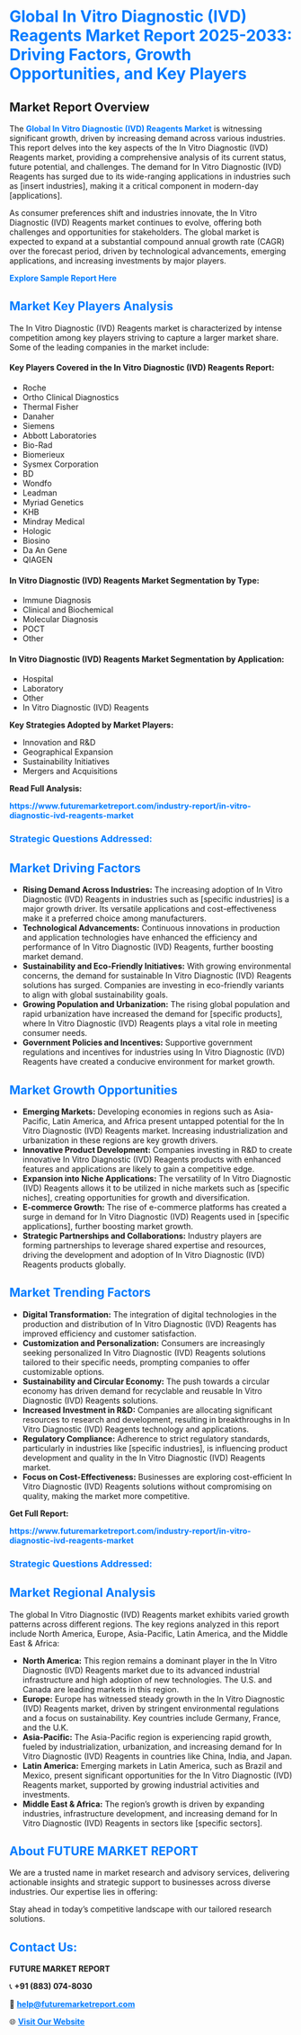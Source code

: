 <h1 style="color: #007BFF;">Global In Vitro Diagnostic (IVD) Reagents Market Report 2025-2033: Driving Factors, Growth Opportunities, and Key Players</h1>

<section id="overview">
<h2>Market Report Overview</h2>
<p>The <a href="https://www.futuremarketreport.com/industry-report/in-vitro-diagnostic-ivd-reagents-market" style="color: #007BFF; text-decoration: none;"><strong>Global In Vitro Diagnostic (IVD) Reagents Market</strong></a> is witnessing significant growth, driven by increasing demand across various industries. This report delves into the key aspects of the In Vitro Diagnostic (IVD) Reagents market, providing a comprehensive analysis of its current status, future potential, and challenges. The demand for In Vitro Diagnostic (IVD) Reagents has surged due to its wide-ranging applications in industries such as [insert industries], making it a critical component in modern-day [applications].</p>
<p>As consumer preferences shift and industries innovate, the In Vitro Diagnostic (IVD) Reagents market continues to evolve, offering both challenges and opportunities for stakeholders. The global market is expected to expand at a substantial compound annual growth rate (CAGR) over the forecast period, driven by technological advancements, emerging applications, and increasing investments by major players.</p>
</section>

<section id="overview">
<p><a href="https://www.futuremarketreport.com/request-sample/reportId=122070" style="color: #007BFF; text-decoration: none;"><strong>Explore Sample Report Here</strong></a></p>
</section>

<section id="key-players">
<h2 style="color: #007BFF;">Market Key Players Analysis</h2>
<p>The In Vitro Diagnostic (IVD) Reagents market is characterized by intense competition among key players striving to capture a larger market share. Some of the leading companies in the market include:</p>
<h4>Key Players Covered in the In Vitro Diagnostic (IVD) Reagents Report:</h4>
<ul><li>Roche</li><li>Ortho Clinical Diagnostics</li><li>Thermal Fisher</li><li>Danaher</li><li>Siemens</li><li>Abbott Laboratories</li><li>Bio-Rad</li><li>Biomerieux</li><li>Sysmex Corporation</li><li>BD</li><li>Wondfo</li><li>Leadman</li><li>Myriad Genetics</li><li>KHB</li><li>Mindray Medical</li><li>Hologic</li><li>Biosino</li><li>Da An Gene</li><li>QIAGEN</li></ul>
<h4>In Vitro Diagnostic (IVD) Reagents Market Segmentation by Type:</h4>
<ul><li>Immune Diagnosis</li><li>Clinical and Biochemical</li><li>Molecular Diagnosis</li><li>POCT</li><li>Other</li></ul>

<h4>In Vitro Diagnostic (IVD) Reagents Market Segmentation by Application:</h4>
<ul><li>Hospital</li><li>Laboratory</li><li>Other</li><li>In Vitro Diagnostic (IVD) Reagents</li></ul>
<p><strong>Key Strategies Adopted by Market Players:</strong></p>
<ul>
<li>Innovation and R&D</li>
<li>Geographical Expansion</li>
<li>Sustainability Initiatives</li>
<li>Mergers and Acquisitions</li>
</ul>
</section>

<section>
<p><strong>Read Full Analysis: </strong></p><a href="https://www.futuremarketreport.com/industry-report/in-vitro-diagnostic-ivd-reagents-market" style="color: #007BFF; text-decoration: none;"><strong>https://www.futuremarketreport.com/industry-report/in-vitro-diagnostic-ivd-reagents-market</strong></a>
<h3 style="color: #007BFF;">Strategic Questions Addressed:</h3>
</section>

<section id="driving-factors">
<h2 style="color: #007BFF;">Market Driving Factors</h2>
<ul>
<li><strong>Rising Demand Across Industries:</strong> The increasing adoption of In Vitro Diagnostic (IVD) Reagents in industries such as [specific industries] is a major growth driver. Its versatile applications and cost-effectiveness make it a preferred choice among manufacturers.</li>
<li><strong>Technological Advancements:</strong> Continuous innovations in production and application technologies have enhanced the efficiency and performance of In Vitro Diagnostic (IVD) Reagents, further boosting market demand.</li>
<li><strong>Sustainability and Eco-Friendly Initiatives:</strong> With growing environmental concerns, the demand for sustainable In Vitro Diagnostic (IVD) Reagents solutions has surged. Companies are investing in eco-friendly variants to align with global sustainability goals.</li>
<li><strong>Growing Population and Urbanization:</strong> The rising global population and rapid urbanization have increased the demand for [specific products], where In Vitro Diagnostic (IVD) Reagents plays a vital role in meeting consumer needs.</li>
<li><strong>Government Policies and Incentives:</strong> Supportive government regulations and incentives for industries using In Vitro Diagnostic (IVD) Reagents have created a conducive environment for market growth.</li>
</ul>
</section>

<section id="growth-opportunities">
<h2 style="color: #007BFF;">Market Growth Opportunities</h2>
<ul>
<li><strong>Emerging Markets:</strong> Developing economies in regions such as Asia-Pacific, Latin America, and Africa present untapped potential for the In Vitro Diagnostic (IVD) Reagents market. Increasing industrialization and urbanization in these regions are key growth drivers.</li>
<li><strong>Innovative Product Development:</strong> Companies investing in R&D to create innovative In Vitro Diagnostic (IVD) Reagents products with enhanced features and applications are likely to gain a competitive edge.</li>
<li><strong>Expansion into Niche Applications:</strong> The versatility of In Vitro Diagnostic (IVD) Reagents allows it to be utilized in niche markets such as [specific niches], creating opportunities for growth and diversification.</li>
<li><strong>E-commerce Growth:</strong> The rise of e-commerce platforms has created a surge in demand for In Vitro Diagnostic (IVD) Reagents used in [specific applications], further boosting market growth.</li>
<li><strong>Strategic Partnerships and Collaborations:</strong> Industry players are forming partnerships to leverage shared expertise and resources, driving the development and adoption of In Vitro Diagnostic (IVD) Reagents products globally.</li>
</ul>
</section>

<section id="trending-factors">
<h2 style="color: #007BFF;">Market Trending Factors</h2>
<ul>
<li><strong>Digital Transformation:</strong> The integration of digital technologies in the production and distribution of In Vitro Diagnostic (IVD) Reagents has improved efficiency and customer satisfaction.</li>
<li><strong>Customization and Personalization:</strong> Consumers are increasingly seeking personalized In Vitro Diagnostic (IVD) Reagents solutions tailored to their specific needs, prompting companies to offer customizable options.</li>
<li><strong>Sustainability and Circular Economy:</strong> The push towards a circular economy has driven demand for recyclable and reusable In Vitro Diagnostic (IVD) Reagents solutions.</li>
<li><strong>Increased Investment in R&D:</strong> Companies are allocating significant resources to research and development, resulting in breakthroughs in In Vitro Diagnostic (IVD) Reagents technology and applications.</li>
<li><strong>Regulatory Compliance:</strong> Adherence to strict regulatory standards, particularly in industries like [specific industries], is influencing product development and quality in the In Vitro Diagnostic (IVD) Reagents market.</li>
<li><strong>Focus on Cost-Effectiveness:</strong> Businesses are exploring cost-efficient In Vitro Diagnostic (IVD) Reagents solutions without compromising on quality, making the market more competitive.</li>
</ul>
</section>

<section>
<p><strong>Get Full Report: </strong></p><a href="https://www.futuremarketreport.com/industry-report/in-vitro-diagnostic-ivd-reagents-market" style="color: #007BFF; text-decoration: none;"><strong>https://www.futuremarketreport.com/industry-report/in-vitro-diagnostic-ivd-reagents-market</strong></a>
<h3 style="color: #007BFF;">Strategic Questions Addressed:</h3>
</section>


<section id="regional-analysis">
<h2 style="color: #007BFF;">Market Regional Analysis</h2>
<p>The global In Vitro Diagnostic (IVD) Reagents market exhibits varied growth patterns across different regions. The key regions analyzed in this report include North America, Europe, Asia-Pacific, Latin America, and the Middle East & Africa:</p>
<ul>
<li><strong>North America:</strong> This region remains a dominant player in the In Vitro Diagnostic (IVD) Reagents market due to its advanced industrial infrastructure and high adoption of new technologies. The U.S. and Canada are leading markets in this region.</li>
<li><strong>Europe:</strong> Europe has witnessed steady growth in the In Vitro Diagnostic (IVD) Reagents market, driven by stringent environmental regulations and a focus on sustainability. Key countries include Germany, France, and the U.K.</li>
<li><strong>Asia-Pacific:</strong> The Asia-Pacific region is experiencing rapid growth, fueled by industrialization, urbanization, and increasing demand for In Vitro Diagnostic (IVD) Reagents in countries like China, India, and Japan.</li>
<li><strong>Latin America:</strong> Emerging markets in Latin America, such as Brazil and Mexico, present significant opportunities for the In Vitro Diagnostic (IVD) Reagents market, supported by growing industrial activities and investments.</li>
<li><strong>Middle East & Africa:</strong> The region’s growth is driven by expanding industries, infrastructure development, and increasing demand for In Vitro Diagnostic (IVD) Reagents in sectors like [specific sectors].</li>
</ul>
</section>

<footer>
<h2 style="color: #007BFF;">About FUTURE MARKET REPORT</h2>
<p>We are a trusted name in market research and advisory services, delivering actionable insights and strategic support to businesses across diverse industries. Our expertise lies in offering:</p>

<p>Stay ahead in today’s competitive landscape with our tailored research solutions.</p>

<h2 style="color: #007BFF;">Contact Us:</h2>
<p><strong>FUTURE MARKET REPORT</strong></p>
<p>📞 <strong>+91 (883) 074-8030</strong></p>
<p>📧 <strong><a href="mailto:help@futuremarketreport.com" style="color: #007BFF;">help@futuremarketreport.com</a></strong></p>
<p>🌐 <strong><a href="https://www.futuremarketreport.com/" style="color: #007BFF;">Visit Our Website</a></strong></p>
</footer>